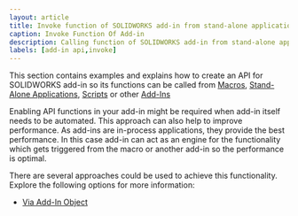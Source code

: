 ```yaml
---
layout: article
title: Invoke function of SOLIDWORKS add-in from stand-alone application or macro
caption: Invoke Function Of Add-in
description: Calling function of SOLIDWORKS add-in from stand-alone application or macro (enabling add-in custom API)
labels: [add-in api,invoke]
---
```

This section contains examples and explains how to create an API for SOLIDWORKS add-in so its functions can be called from [Macros](/solidworks-api/getting-started/macros/), [Stand-Alone Applications](/solidworks-api/getting-started/stand-alone/), [Scripts](/solidworks-api/getting-started/scripts/) or other [Add-Ins](/solidworks-api/getting-started/add-ins/)

Enabling API functions in your add-in might be required when add-in itself needs to be automated. This approach can also help to improve performance. As add-ins are in-process applications, they provide the best performance. In this case add-in can act as an engine for the functionality which gets triggered from the macro or another add-in so the performance is optimal.

There are several approaches could be used to achieve this functionality. Explore the following options for more information:

* [Via Add-In Object](via-add-in-object)